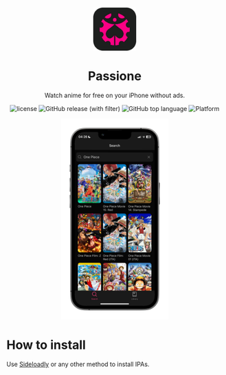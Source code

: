 <p align="center">
    <img width="100px" src="https://github.com/aleganza/Passione/blob/main/assets/images/icon-radius.png?raw=true"/>
    <h1 align="center">Passione</h1>
</p>

<p align="center">Watch anime for free on your iPhone without ads.</p>

<p align="center">
    <img alt="license" src="https://img.shields.io/github/license/aleganza/passione"> 
    <img alt="GitHub release (with filter)" src="https://img.shields.io/github/v/release/aleganza/passione">
    <img alt="GitHub top language" src="https://img.shields.io/github/languages/top/aleganza/passione">
    <img alt="Platform" src="https://img.shields.io/badge/platform-ios-red">
</p>

<p align="center">
    <img style="width:250px" src="https://github.com/aleganza/Passione/blob/main/assets/images/mockup.png?raw=true">
</p>

# How to install

Use <a href="https://sideloadly.io/">Sideloadly</a> or any other method to install IPAs.
